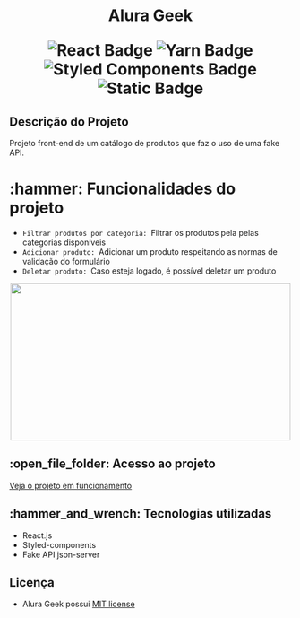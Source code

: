 <h1 align="center">
  <p>Alura Geek</p>
 
<img alt="React Badge" src="https://img.shields.io/badge/react-v18.2.0-%2361DAFB?logo=react&link=https%3A%2F%2Fgithub.com%2Ffacebook%2Freact%2Fblob%2Fmain%2FCHANGELOG.md%231820-june-14-2022">
<img alt="Yarn Badge" src="https://img.shields.io/badge/yarn-v1.22.19-%232C8EBB?logo=yarn&link=https%3A%2F%2Fclassic.yarnpkg.com%2Flang%2Fen%2F"> <img alt="Styled Components Badge" src="https://img.shields.io/badge/styled_components-v6.0.0--rc.3-%23DB7093?logo=styledcomponents&link=https%3A%2F%2Fstyled-components.com%2Freleases"> <img alt="Static Badge" src="https://img.shields.io/badge/license-MIT-red">

<h2>Descrição do Projeto</h2>
<p>Projeto front-end de um catálogo de produtos que faz o uso de uma fake API.
</p>

<h1>:hammer: Funcionalidades do projeto</h1>
 <ul> 
 <li><code>Filtrar produtos por categoria: </code>Filtrar os produtos pela pelas categorias disponíveis</li>
 <li><code>Adicionar produto: </code>Adicionar um produto respeitando as normas de validação do formulário</li>
 <li><code>Deletar produto: </code>Caso esteja logado, é possível deletar um produto</li>
 

 </ul>

<img src="https://i.imgur.com/mfOiRsN.gif" width="500" height="280" style="display: block; margin-left: auto; margin-right: auto;" />

<h2>:open_file_folder: Acesso ao projeto</h2>
<a href="https://matheus1629.github.io/alura-challenge-front-end-5edicao/">Veja o projeto em funcionamento</a>


<h2>:hammer_and_wrench: Tecnologias utilizadas</h2>
<ul>
    <li>React.js</li>
    <li>Styled-components</li>
    <li>Fake API json-server</li>
</ul>

<h2>Licença</h2>

- Alura Geek possui [MIT license](./LICENSE)
